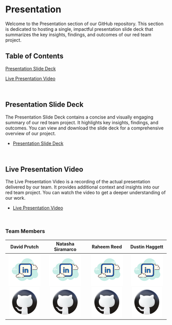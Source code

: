 # Presentation

Welcome to the Presentation section of our GitHub repository. This section is dedicated to hosting a single, impactful presentation slide deck that summarizes the key insights, findings, and outcomes of our red team project.

## Table of Contents

[Presentation Slide Deck](https://github.com/Binary-Bandits-01/Presentation/blob/main/Final%20Project%20Deck.pdf)

[Live Presentation Video](https://zoom.us/rec/share/c2eYrZ7ifQFUOrl3Wt_lTz6nAnrMt_8_NHRzTtRvJeEdzldiBUNgZX3qe3Bw5y8n.0C4gOX6STmiqUIyO)

<br>

## Presentation Slide Deck

The Presentation Slide Deck contains a concise and visually engaging summary of our red team project. It highlights key insights, findings, and outcomes. You can view and download the slide deck for a comprehensive overview of our project.

- [Presentation Slide Deck](placeholder)

<br>

## Live Presentation Video

The Live Presentation Video is a recording of the actual presentation delivered by our team. It provides additional context and insights into our red team project. You can watch the video to get a deeper understanding of our work.

- [Live Presentation Video](placeholder)

<br>

### Team Members

| David Prutch | Natasha Siramarco | Raheem Reed | Dustin Haggett|
|:---------------:|:----------:|:------------------:|:------------:|
|   [![linkedin](https://github.com/Binary-Bandits-01/.github/blob/main/profile/icons8-linkedin-100.png)](https://www.linkedin.com/in/david-prutch-1027/) [![github](https://github.com/Binary-Bandits-01/.github/blob/main/profile/icons8-github-94.png)](https://github.com/PrutchD) | [![linkedin](https://github.com/Binary-Bandits-01/.github/blob/main/profile/icons8-linkedin-100.png)](https://www.linkedin.com/in/natasha-siramarco/) [![github](https://github.com/Binary-Bandits-01/.github/blob/main/profile/icons8-github-94.png)](https://github.com/nsiramarco) | [![linkedin](https://github.com/Binary-Bandits-01/.github/blob/main/profile/icons8-linkedin-100.png)](https://www.linkedin.com/in/raheem-reed-8a7649183/) [![github](https://github.com/Binary-Bandits-01/.github/blob/main/profile/icons8-github-94.png)](https://github.com/reedraheem) | [![linkedin](https://github.com/Binary-Bandits-01/.github/blob/main/profile/icons8-linkedin-100.png)](https://www.linkedin.com/in/dustinhaggett/)[![github](https://github.com/Binary-Bandits-01/.github/blob/main/profile/icons8-github-94.png)](https://github.com/dustinhaggett) |

<br>

